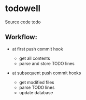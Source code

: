 todowell
========

Source code todo

## Workflow:

* at first push commit hook
  * get all contents
  * parse and store TODO lines

* at subsequent push commit hooks
  * get modified files
  * parse TODO lines
  * update database

  
